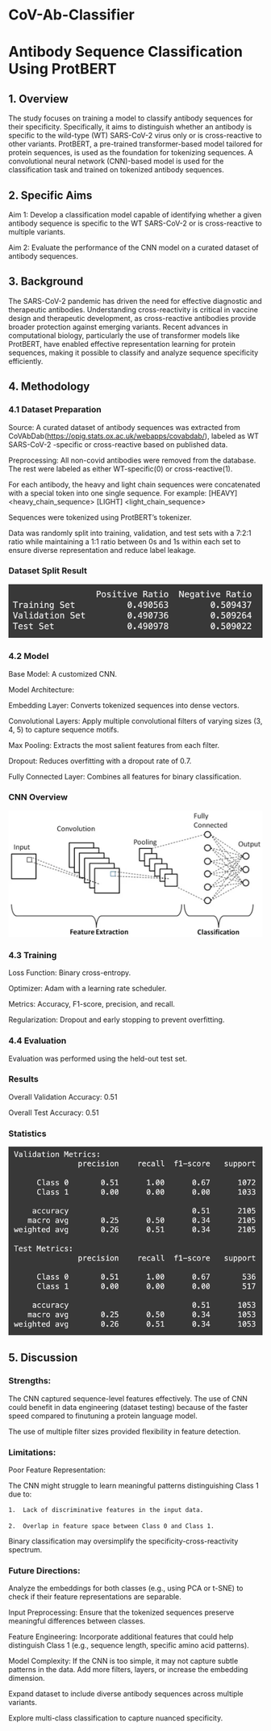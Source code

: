 # CoV-Ab-Classifier
# Antibody Sequence Classification Using ProtBERT

## 1. Overview
The study focuses on training a model to classify antibody sequences for their specificity. Specifically, it aims to distinguish whether an antibody is specific to the wild-type (WT) SARS-CoV-2 virus only or is cross-reactive to other variants. ProtBERT, a pre-trained transformer-based model tailored for protein sequences, is used as the foundation for tokenizing sequences. A convolutional neural network (CNN)-based model is used for the classification task and trained on tokenized antibody sequences.

## 2. Specific Aims
Aim 1: Develop a classification model capable of identifying whether a given antibody sequence is specific to the WT SARS-CoV-2 or is cross-reactive to multiple variants.

Aim 2: Evaluate the performance of the CNN model on a curated dataset of antibody sequences.

## 3. Background
The SARS-CoV-2 pandemic has driven the need for effective diagnostic and therapeutic antibodies. Understanding cross-reactivity is critical in vaccine design and therapeutic development, as cross-reactive antibodies provide broader protection against emerging variants. Recent advances in computational biology, particularly the use of transformer models like ProtBERT, have enabled effective representation learning for protein sequences, making it possible to classify and analyze sequence specificity efficiently.

## 4. Methodology

### 4.1 Dataset Preparation
Source: A curated dataset of antibody sequences was extracted from CoVAbDab(https://opig.stats.ox.ac.uk/webapps/covabdab/), labeled as WT SARS-CoV-2 -specific or cross-reactive based on published data.

Preprocessing:
All non-covid antibodies were removed from the database. The rest were labeled as either WT-specific(0) or cross-reactive(1).

For each antibody, the heavy and light chain sequences were concatenated with a special token into one single sequence. For example: [HEAVY] <heavy_chain_sequence> [LIGHT] <light_chain_sequence>

Sequences were tokenized using ProtBERT’s tokenizer.

Data was randomly split into training, validation, and test sets with a 7:2:1 ratio while maintaining a 1:1 ratio between 0s and 1s within each set to ensure diverse representation and reduce label leakage.

### Dataset Split Result
![dataset split](fig/dataset_split.png "Dataset Split")

### 4.2 Model
Base Model: A customized CNN.

Model Architecture:

Embedding Layer: Converts tokenized sequences into dense vectors.

Convolutional Layers: Apply multiple convolutional filters of varying sizes (3, 4, 5) to capture sequence motifs.

Max Pooling: Extracts the most salient features from each filter.

Dropout: Reduces overfitting with a dropout rate of 0.7.

Fully Connected Layer: Combines all features for binary classification.

### CNN Overview
![cnn overview](fig/cnn_overview.png "CNN Overview")

### 4.3 Training
Loss Function: Binary cross-entropy.

Optimizer: Adam with a learning rate scheduler.

Metrics: Accuracy, F1-score, precision, and recall.

Regularization: Dropout and early stopping to prevent overfitting.

### 4.4 Evaluation
Evaluation was performed using the held-out test set.

### Results
Overall Validation Accuracy: 0.51

Overall Test Accuracy: 0.51

### Statistics
![results](fig/stats.png "Results")


## 5. Discussion

### Strengths:

The CNN captured sequence-level features effectively. The use of CNN could benefit in data engineering (dataset testing) because of the faster speed compared to finutuning a protein language model.

The use of multiple filter sizes provided flexibility in feature detection.

### Limitations:

Poor Feature Representation:

The CNN might struggle to learn meaningful patterns distinguishing Class 1 due to:

	1.	Lack of discriminative features in the input data.
 
	2.	Overlap in feature space between Class 0 and Class 1.

Binary classification may oversimplify the specificity-cross-reactivity spectrum.

### Future Directions:

Analyze the embeddings for both classes (e.g., using PCA or t-SNE) to check if their feature representations are separable.

Input Preprocessing: Ensure that the tokenized sequences preserve meaningful differences between classes.

Feature Engineering: Incorporate additional features that could help distinguish Class 1 (e.g., sequence length, specific amino acid patterns).

Model Complexity: If the CNN is too simple, it may not capture subtle patterns in the data. Add more filters, layers, or increase the embedding dimension.

Expand dataset to include diverse antibody sequences across multiple variants.

Explore multi-class classification to capture nuanced specificity.
